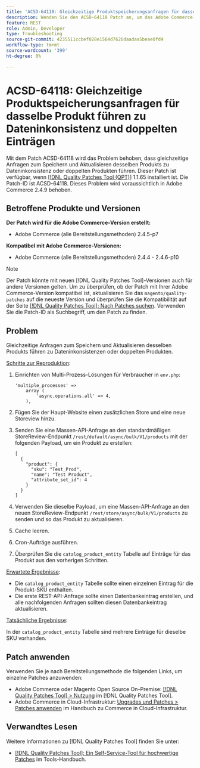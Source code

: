 ```yaml
---
title: 'ACSD-64118: Gleichzeitige Produktspeicherungsanfragen für dasselbe Produkt führen zu Dateninkonsistenz und doppelten Einträgen'
description: Wenden Sie den ACSD-64118 Patch an, um das Adobe Commerce-Problem zu beheben, bei dem gleichzeitige Anfragen zum Speichern und Aktualisieren desselben Produkts zu Dateninkonsistenz oder doppelten Produkten führen.
feature: REST
role: Admin, Developer
type: Troubleshooting
source-git-commit: 4235511ccbef028e1564d7626daadaa5beae0fd4
workflow-type: tm+mt
source-wordcount: '399'
ht-degree: 0%

---
```



# ACSD-64118: Gleichzeitige Produktspeicherungsanfragen für dasselbe Produkt führen zu Dateninkonsistenz und doppelten Einträgen

Mit dem Patch ACSD-64118 wird das Problem behoben, dass gleichzeitige Anfragen zum Speichern und Aktualisieren desselben Produkts zu Dateninkonsistenz oder doppelten Produkten führen. Dieser Patch ist verfügbar, wenn [[!DNL Quality Patches Tool (QPT)]](/help/tools/quality-patches-tool/quality-patches-tool-to-self-serve-quality-patches.md) 1.1.65 installiert ist. Die Patch-ID ist ACSD-64118. Dieses Problem wird voraussichtlich in Adobe Commerce 2.4.9 behoben.

## Betroffene Produkte und Versionen

**Der Patch wird für die Adobe Commerce-Version erstellt:**

* Adobe Commerce (alle Bereitstellungsmethoden) 2.4.5-p7

**Kompatibel mit Adobe Commerce-Versionen:**

* Adobe Commerce (alle Bereitstellungsmethoden) 2.4.4 - 2.4.6-p10

>[!NOTE]
>
>Der Patch könnte mit neuen [!DNL Quality Patches Tool]-Versionen auch für andere Versionen gelten. Um zu überprüfen, ob der Patch mit Ihrer Adobe Commerce-Version kompatibel ist, aktualisieren Sie das `magento/quality-patches` auf die neueste Version und überprüfen Sie die Kompatibilität auf der Seite [[!DNL Quality Patches Tool]: Nach Patches suchen](https://experienceleague.adobe.com/tools/commerce-quality-patches/index.html). Verwenden Sie die Patch-ID als Suchbegriff, um den Patch zu finden.

## Problem

Gleichzeitige Anfragen zum Speichern und Aktualisieren desselben Produkts führen zu Dateninkonsistenzen oder doppelten Produkten.

<u>Schritte zur Reproduktion</u>:

1. Einrichten von Multi-Prozess-Lösungen für Verbraucher in `env.php`:

   ```
   'multiple_processes' =>
       array (
           'async.operations.all' => 4,
       ),
   ```

1. Fügen Sie der Haupt-Website einen zusätzlichen Store und eine neue Storeview hinzu.
1. Senden Sie eine Massen-API-Anfrage an den standardmäßigen StoreReview-Endpunkt `/rest/default/async/bulk/V1/products` mit der folgenden Payload, um ein Produkt zu erstellen:

   ```
   [
     {
       "product": {
         "sku": "Test_Prod",
         "name": "Test Product",
         "attribute_set_id": 4
       }
     }
   ]
   ```

1. Verwenden Sie dieselbe Payload, um eine Massen-API-Anfrage an den neuen StoreReview-Endpunkt `/rest/store/async/bulk/V1/products` zu senden und so das Produkt zu aktualisieren.
1. Cache leeren.
1. Cron-Aufträge ausführen.
1. Überprüfen Sie die `catalog_product_entity` Tabelle auf Einträge für das Produkt aus den vorherigen Schritten.

<u>Erwartete Ergebnisse</u>:

* Die `catalog_product_entity` Tabelle sollte einen einzelnen Eintrag für die Produkt-SKU enthalten.
* Die erste REST-API-Anfrage sollte einen Datenbankeintrag erstellen, und alle nachfolgenden Anfragen sollten diesen Datenbankeintrag aktualisieren.

<u>Tatsächliche Ergebnisse</u>:

In der `catalog_product_entity` Tabelle sind mehrere Einträge für dieselbe SKU vorhanden.

## Patch anwenden

Verwenden Sie je nach Bereitstellungsmethode die folgenden Links, um einzelne Patches anzuwenden:

* Adobe Commerce oder Magento Open Source On-Premise: [[!DNL Quality Patches Tool] > Nutzung](/help/tools/quality-patches-tool/usage.md) im [!DNL Quality Patches Tool].
* Adobe Commerce in Cloud-Infrastruktur: [Upgrades und Patches > Patches anwenden](https://experienceleague.adobe.com/docs/commerce-cloud-service/user-guide/develop/upgrade/apply-patches.html) im Handbuch zu Commerce in Cloud-Infrastruktur.

## Verwandtes Lesen

Weitere Informationen zu [!DNL Quality Patches Tool] finden Sie unter:

* [[!DNL Quality Patches Tool]: Ein Self-Service-Tool für hochwertige Patches](/help/tools/quality-patches-tool/quality-patches-tool-to-self-serve-quality-patches.md) im Tools-Handbuch.
